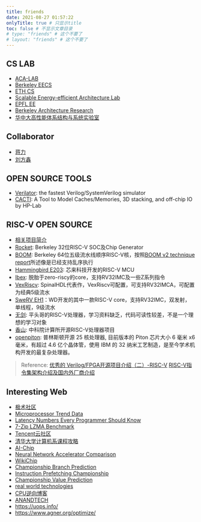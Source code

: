 ```yaml
---
title: friends
date: 2021-08-27 01:57:22
onlyTitle: true # 只显示title
toc: false # 不显示文章目录
# type: "friends" # 这个不要了
# layout: "friends" # 这个不要了
---
```


## CS LAB
- [ACA-LAB](https://acalab.sjtu.edu.cn/CN/Content.aspx?infolb=8&flag=8)
- [Berkeley EECS](https://eecs.berkeley.edu/research?_ga=2.135227954.2040990656.1638877867-2134342946.1638877867)
- [ETH CS](https://inf.ethz.ch/research/technical-reports.html)
- [Scalable Energy-efficient Architecture Lab](https://seal.ece.ucsb.edu/)
- [EPFL EE](https://infoscience.epfl.ch/collection/Infoscience/Research/STI?ln=en)
- [Berkeley Architecture Research](https://bar.eecs.berkeley.edu/index.html)
- [华中大高性能体系结构与系统实验室](https://haslab.org/)

## Collaborator
- [蒋力](https://cs.sjtu.edu.cn/~jiangli/)
- [刘方鑫](https://mxhx7199.github.io/#)

## OPEN SOURCE TOOLS

- [Verilator](https://www.veripool.org/verilator/): the fastest Verilog/SystemVerilog simulator
- [CACTI](https://github.com/ZongwuWang/CACTI-7.0.git): A Tool to Model Caches/Memories, 3D stacking, and off-chip IO by HP-Lab

## RISC-V OPEN SOURCE

- [相关项目简介](https://www.riscv-mcu.com/article-article-show-id-329.html)
- [Rocket](https://github.com/ZongwuWang/rocket-chip.git): Berkeley 32位RISC-V SOC及Chip Generator
- [BOOM](https://github.com/ZongwuWang/riscv-boom.git): Berkeley 64位五级流水线顺序RISC-V核，按照[BOOM v2 technique report](https://www2.eecs.berkeley.edu/Pubs/TechRpts/2017/EECS-2017-157.pdf)所述像是已经支持乱序执行
- [Hammingbird E203](https://github.com/ZongwuWang/e200_opensource.git): 芯来科技开发的RISC-V MCU
- [Ibex](https://github.com/ZongwuWang/ibex.git): 脱胎于zero-riscy的core，支持RV32IMC及一些Z系列指令
- [VexRiscv](https://github.com/ZongwuWang/VexRiscv.git): SpinalHDL代表作，VexRiscv可配置，可支持RV32IMCA，可配置为经典5级流水
- [SweRV EH1](https://github.com/ZongwuWang/Cores-SweRV.git)：WD开发的其中一款RISC-V core，支持RV32IMC，双发射，单线程，9级流水
- [无剑](https://github.com/T-head-Semi/wujian100_open): 平头哥的RISC-V处理器，学习资料缺乏，代码可读性较差，不是一个理想的学习对象
- [香山](https://github.com/OpenXiangShan): 中科院计算所开源RISC-V处理器项目
- [openpiton](https://github.com/PrincetonUniversity/openpiton): 普林斯顿开源 25 核处理器, 目前版本的 Piton 芯片大小 6 毫米 x6 毫米，有超过 4.6 亿个晶体管，使用 IBM 的 32 纳米工艺制造，是至今学术机 构开发的最复杂处理器。

> Reference: 
> [优秀的 Verilog/FPGA开源项目介绍（二）-RISC-V](https://zhuanlan.zhihu.com/p/423332071)
> [RISC-V指令集架构介绍及国内外厂商介绍](https://mp.weixin.qq.com/s?__biz=Mzg4ODA5NzM1Nw==&mid=2247493027&idx=1&sn=4239b7b5025914f7a1fb1cc41605cec8&chksm=cf82fa81f8f57397e2e03691dd521064bb4a26c5084ca841817df205cb640571ae1bbbc6aa28&scene=21#wechat_redirect)


## Interesting Web

- [极术社区](https://aijishu.com/)
- [Microprocessor Trend Data](https://github.com/karlrupp/microprocessor-trend-data/raw/master/48yrs/48-years-processor-trend.png?raw=true)
- [Latency Numbers Every Programmer Should Know](https://colin-scott.github.io/personal_website/research/interactive_latency.html)
- [7-Zip LZMA Benchmark](https://www.7-cpu.com/)
- [Tencent云社区](https://cloud.tencent.com/developer)
- [清华大学计算机系课程攻略](https://rekcarc-tsc-uht.readthedocs.io/en/latest/README.html#)
- [AI-Chip](https://github.com/basicmi/AI-Chip)
- [Neural Network Accelerator Comparison](https://nicsefc.ee.tsinghua.edu.cn/project.html)
- [WikiChip](https://en.wikichip.org/wiki/WikiChip)
- [Championship Branch Prediction](https://jilp.org)
- [Instruction Prefetching Championship](https://research.ece.ncsu.edu/ipc/infrastructure/)
- [Championship Value Prediction](https://www.microarch.org/cvp1/)
- [real world technologies](https://www.realworldtech.com/)
- [CPU逆向博客](https://www.stuffedcow.net/)
- [ANANDTECH](https://www.anandtech.com/)
- https://uops.info/
- https://www.agner.org/optimize/

